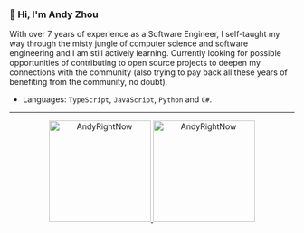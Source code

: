 <link rel="stylesheet" type='text/css' href="https://cdn.jsdelivr.net/gh/devicons/devicon@latest/devicon.min.css" />

### 👋 Hi, I'm Andy Zhou

With over 7 years of experience as a Software Engineer, I self-taught my way through the misty jungle of computer science and software engineering and I am still actively learning. Currently looking for possible opportunities of contributing to open source projects to deepen my connections with the community (also trying to pay back all these years of benefiting from the community, no doubt).

- Languages: `TypeScript`, `JavaScript`, `Python` and `C#`.
<!-- - Tech Stacks: `React`, `Vue`, `Next.js` -->

------
<div align="center">
  <a href="https://github.com/AndyRightNow">
    <img height="180em" src="https://github-readme-stats.vercel.app/api/top-langs?username=AndyRightNow&show_icons=true&locale=en&layout=compact&theme=tokyonight" alt="AndyRightNow"/>
    <img height="180em" src="https://github-readme-stats.vercel.app/api?username=AndyRightNow&show_icons=true&locale=en&layout=compact&theme=tokyonight" alt="AndyRightNow"/>
  </a>
</div>
